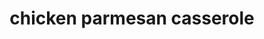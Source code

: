 ---
servings: 4 servings
notes:
directions: |-
  * In an 8x8 baking dish spread tomato sauce evenly on the bottom
  * Layer mozzarella and basil evenly on top
  * Season both sides of chicken with salt and pepper to taste
  * Place evenly into pan over mozzarella
  * In a bowl mix panko, parmesan, parsley, and oregano. sprinkle evenly over chicken
  * Bake at 375 °f for 1 hour
  * Serve and enjoy
ingredients: |-
  * 4 chicken breasts, butterflied
  * 1.5 cup panko bread crumb
  * 1 cup parmesan cheese fresh grated
  * 1 cup mozzarella
  * 3 tablespoons parsley
  * 1 teaspoon dried oregano
  * 1/2 bunch basil fresh chopped
  * 2.5 cups marinara sauce
  * 1.5 teaspoon salt
  * pepper to taste
rating: 3
ease: easy
category: main course
subcategory: ['all in one casserole', 'chicken', 'italian', 'keto']
href: 'https://cooktopcove.com/2017/09/06/chicken-parmesan-casserole-recipe/?src=article_link&eid=51119&pid=51119'
totalTime: 1 hr 10 mins
cookTime: 1 hr
prepTime: 10 mins
title: chicken parmesan casserole
path: /chicken-parmesan-casserole
---